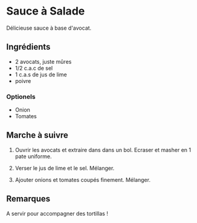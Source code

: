 # Sauce à Salade

Délicieuse sauce à base d'avocat.

## Ingrédients

* 2 avocats, juste mûres
* 1/2 c.a.c de sel
* 1 c.a.s de jus de lime
* poivre

### Optionels

* Onion
* Tomates

## Marche à suivre

1. Ouvrir les avocats et extraire dans dans un bol. Ecraser et masher en 1 pate uniforme.

2. Verser le jus de lime et le sel. Mélanger.

3. Ajouter onions et tomates coupés finement. Mélanger.

## Remarques

A servir pour accompagner des tortillas !
